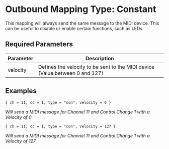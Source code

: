# Outbound Mapping Type: Constant

This mapping will always send the same message to the MIDI device. This can be useful to disable or enable certain
functions, such as LEDs.

## Required Parameters

| Parameter | Description                                                                  |
|-----------|------------------------------------------------------------------------------|
| velocity  | Defines the velocity to be sent to the MIDI device (Value between 0 and 127) |

## Examples

```
{ ch = 11, cc = 1, type = "con", velocity = 0 }
```
*Will send a MIDI message for Channel 11 and Control Change 1 with a Velocity of 0*

```
{ ch = 11, cc = 1, type = "con", velocity = 127 }
```
*Will send a MIDI message for Channel 11 and Control Change 1 with a Velocity of 127*

